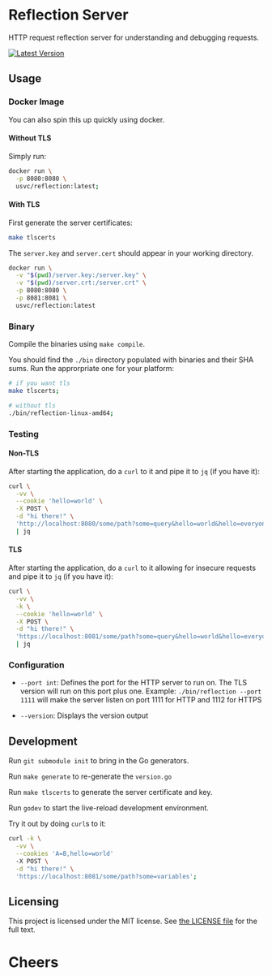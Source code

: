 # Reflection Server
HTTP request reflection server for understanding and debugging requests.

[![Latest Version](https://badge.fury.io/gh/usvc%2Freflection.svg)](https://github.com/usvc/reflection/releases)

## Usage

### Docker Image
You can also spin this up quickly using docker.

#### Without TLS
Simply run:

```sh
docker run \
  -p 8080:8080 \
  usvc/reflection:latest;
```

#### With TLS
First generate the server certificates:

```sh
make tlscerts
```

The `server.key` and `server.cert` should appear in your working directory.

```sh
docker run \
  -v "$(pwd)/server.key:/server.key" \
  -v "$(pwd)/server.crt:/server.crt" \
  -p 8080:8080 \
  -p 8081:8081 \
  usvc/reflection:latest
```

### Binary
Compile the binaries using `make compile`.

You should find the `./bin` directory populated with binaries and their SHA sums. Run the approrpriate one for your platform:

```sh
# if you want tls
make tlscerts;

# without tls
./bin/reflection-linux-amd64;
```

### Testing

#### Non-TLS
After starting the application, do a `curl` to it and pipe it to `jq` (if you have it):

```sh
curl \
  -vv \
  --cookie 'hello=world' \
  -X POST \
  -d "hi there!" \
  'http://localhost:8080/some/path?some=query&hello=world&hello=everyone' \
  | jq
```

#### TLS
After starting the application, do a `curl` to it allowing for insecure requests and pipe it to `jq` (if you have it):

```sh
curl \
  -vv \
  -k \
  --cookie 'hello=world' \
  -X POST \
  -d "hi there!" \
  'https://localhost:8081/some/path?some=query&hello=world&hello=everyone' \
  | jq
```


### Configuration

- `--port int`: Defines the port for the HTTP server to run on. The TLS version will run on this port plus one. Example: `./bin/reflection --port 1111` will make the server listen on port 1111 for HTTP and 1112 for HTTPS

- `--version`: Displays the version output

## Development
Run `git submodule init` to bring in the Go generators.

Run `make generate` to re-generate the `version.go`

Run `make tlscerts` to generate the server certificate and key.

Run `godev` to start the live-reload development environment.

Try it out by doing `curl`s to it:

```sh
curl -k \
  -vv \
  --cookies 'A=B,hello=world'
  -X POST \
  -d "hi there!" \
  'https://localhost:8081/some/path?some=variables';
```

## Licensing
This project is licensed under the MIT license. See [the LICENSE file](./LICENSE) for the full text.

# Cheers
